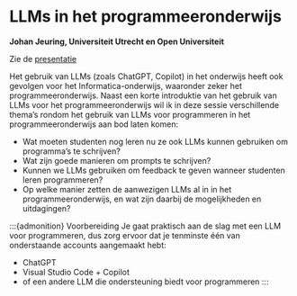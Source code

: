 # LLMs in het programmeeronderwijs

**Johan Jeuring, Universiteit Utrecht en Open Universiteit**

Zie de [presentatie](../assets/chatgpt-and-copilot-in-programming-education.pdf)
 
Het gebruik van LLMs (zoals ChatGPT, Copilot) in het onderwijs heeft ook
gevolgen voor het Informatica-onderwijs, waaronder zeker het
programmeeronderwijs. Naast een korte introduktie van het gebruik van LLMs
voor het programmeeronderwijs wil ik in deze sessie verschillende thema’s
rondom het gebruik van LLMs voor programmeren in het programmeeronderwijs aan
bod laten komen: 

* Wat moeten studenten nog leren nu ze ook LLMs kunnen gebruiken om programma’s te schrijven? 
* Wat zijn goede manieren om prompts te schrijven? 
* Kunnen we LLMs gebruiken om feedback te geven wanneer studenten leren programmeren? 
* Op welke manier zetten de aanwezigen LLMs al in in het programmeeronderwijs,
en wat zijn daarbij de mogelijkheden en uitdagingen?

:::{admonition} Voorbereiding
Je gaat praktisch aan de slag met een LLM voor programmeren, 
dus zorg ervoor dat je tenminste één van onderstaande accounts aangemaakt hebt:

* ChatGPT
* Visual Studio Code + Copilot
* of een andere LLM die ondersteuning biedt voor programmeren
:::